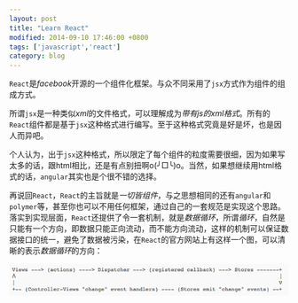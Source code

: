 ```yaml
---
layout: post
title: "Learn React"
modified: 2014-09-10 17:46:00 +0800
tags: ['javascript','react']
category: blog
---
```


`React`是*facebook*开源的一个组件化框架。与众不同采用了`jsx`方式作为组件的组成方式。

所谓`jsx`是一种类似*xml*的文件格式，可以理解成为*带有js的xml格式*。所有的`React`组件都是基于`jsx`这种格式进行编写。至于这种格式究竟是好是坏，也是因人而异吧。

个人认为，出于`jsx`这种格式，所以限定了每个组件的粒度需要很细，因为如果写太多的话，跟html相比，还是有点别扭啊o(╯□╰)o。当然，如果想继续用html格式的话，`angular`其实也是个很不错的选择。

再说回`React`，`React`的主旨就是*一切皆组件*，与之思想相同的还有`angular`和`polymer`等，甚至你也可以不用任何框架，通过自己的一套规范是实现这个思路。落实到实现层面，`React`还提供了令一套机制，就是*数据循环*，所谓*循环*，自然是只能有一个方向，即数据只能正向流动，而不能方向流动，这样的机制可以保证数据接口的统一，避免了数据被污染，在`React`的官方网站上有这样一个图，可以清晰的表示*数据循环*的方向：
	
![image](https://raw.githubusercontent.com/tobeyouth/tobeyouth.github.com/master/_postsimage/data-flow.png)



	
